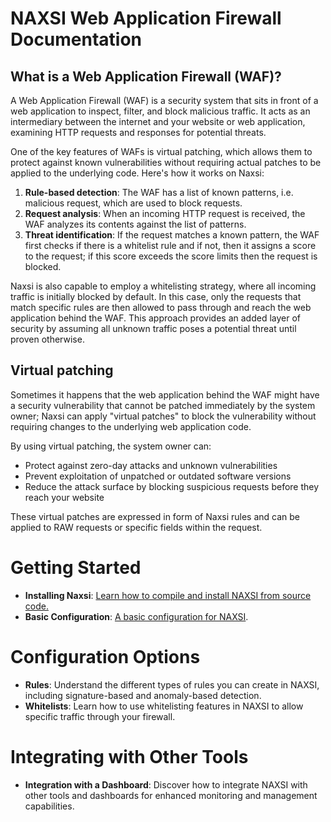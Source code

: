 # **NAXSI Web Application Firewall Documentation**

## What is a Web Application Firewall (WAF)?

﻿A Web Application Firewall (WAF) is a security system that sits in front of a web application to inspect, filter, and block malicious traffic. It acts as an intermediary between the internet and your website or web application, examining HTTP requests and responses for potential threats.

One of the key features of WAFs is virtual patching, which allows them to protect against known vulnerabilities without requiring actual patches to be applied to the underlying code. Here's how it works on Naxsi:

1. **Rule-based detection**: The WAF has a list of known patterns, i.e. malicious request, which are used to block requests.
2. **Request analysis**: When an incoming HTTP request is received, the WAF analyzes its contents against the list of patterns.
3. **Threat identification**: If the request matches a known pattern, the WAF first checks if there is a whitelist rule and if not, then it assigns a score to the request; if this score exceeds the score limits then the request is blocked.

Naxsi is also capable to employ a whitelisting strategy, where all incoming traffic is initially blocked by default. In this case, only the requests that match specific rules are then allowed to pass through and reach the web application behind the WAF. This approach provides an added layer of security by assuming all unknown traffic poses a potential threat until proven otherwise.

## Virtual patching

Sometimes it happens that the web application behind the WAF might have a security vulnerability that cannot be patched immediately by the system owner; Naxsi can apply "virtual patches" to block the vulnerability without requiring changes to the underlying web application code.

By using virtual patching, the system owner can:

* Protect against zero-day attacks and unknown vulnerabilities
* Prevent exploitation of unpatched or outdated software versions
* Reduce the attack surface by blocking suspicious requests before they reach your website

These virtual patches are expressed in form of Naxsi rules and can be applied to RAW requests or specific fields within the request.

# Getting Started

* **Installing Naxsi**: [Learn how to compile and install NAXSI from source code.](build-naxsi.md)
* **Basic Configuration**: [A basic configuration for NAXSI](basic-configuration.md).

# Configuration Options

* **Rules**: Understand the different types of rules you can create in NAXSI, including signature-based and anomaly-based detection.
* **Whitelists**: Learn how to use whitelisting features in NAXSI to allow specific traffic through your firewall.

# Integrating with Other Tools

* **Integration with a Dashboard**: Discover how to integrate NAXSI with other tools and dashboards for enhanced monitoring and management capabilities.
